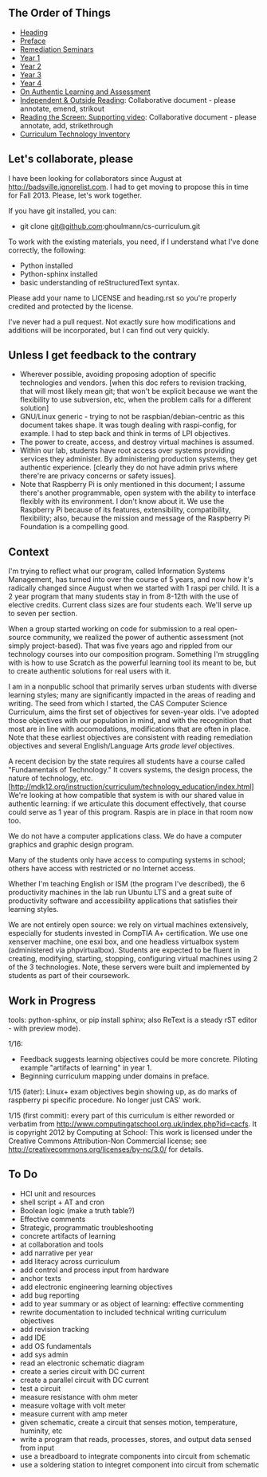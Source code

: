 The Order of Things
-------------------
* [Heading](https://github.com/ghoulmann/cs-curriculum/blob/master/heading.rst)
* [Preface](https://github.com/ghoulmann/cs-curriculum/blob/master/preface.rst)
* [Remediation Seminars](https://github.com/ghoulmann/cs-curriculum/blob/master/prep_sem.rst)
* [Year 1](https://github.com/ghoulmann/cs-curriculum/blob/master/year_1.rst)
* [Year 2](https://github.com/ghoulmann/cs-curriculum/blob/master/year_2.rst)
* [Year 3](https://github.com/ghoulmann/cs-curriculum/blob/master/year_3.rst)
* [Year 4](https://github.com/ghoulmann/cs-curriculum/blob/master/year_4.rst)
* [On Authentic Learning and Assessment](https://github.com/ghoulmann/cs-curriculum/blob/master/authenitc.rst)
* [Independent & Outside Reading](http://badsville.ignorelist.com/moodle/mod/page/view.php?id=115): Collaborative document - please annotate, emend, strikout
* [Reading the Screen: Supporting video](http://badsville.ignorelist.com/moodle/mod/page/view.php?id=143): Collaborative document - please annotate, add, strikethrough
* [Curriculum Technology Inventory](https://github.com/ghoulmann/cs-curriculum/blob/master/inventory.rst)


Let's collaborate, please
-------------------------

I have been looking for collaborators since August at http://badsville.ignorelist.com. I had to get moving to propose this in time for Fall 2013. Please, let's work together.

If you have git installed, you can:

* git clone git@github.com:ghoulmann/cs-curriculum.git

To work with the existing materials, you need, if I understand what I've done correctly, the following:

* Python installed
* Python-sphinx installed
* basic understanding of reStructuredText syntax.

Please add your name to LICENSE and heading.rst so you're properly credited and protected by the license.

I've never had a pull request. Not exactly sure how modifications and additions will be incorporated, but I can find out very quickly.

Unless I get feedback to the contrary
-------------------------------------
* Wherever possible, avoiding proposing adoption of specific technologies and vendors. [when this doc refers to revision tracking, that will most likely mean git; that won't be explicit because we want the flexibility to use subversion, etc, when the problem calls for a different solution]
* GNU/Linux generic - trying to not be raspbian/debian-centric as this document takes shape. It was tough dealing with raspi-config, for example. I had to step back and think in terms of LPI objectives.
* The power to create, access, and destroy virtual machines is assumed.
* Within our lab, students have root access over systems providing services they administer. By administering production systems, they get authentic experience. [clearly they do not have admin privs where there're are privacy concerns or safety issues].
* Note that Raspberry Pi is only mentioned in this document; I assume there's another programmable, open system with the ability to interface flexibly with its environment. I don't know about it. We use the Raspberry Pi because of its features, extensibility, compatibility, flexibility; also, because the mission and message of the Raspberry Pi Foundation is a compelling good.

Context
-------

I'm trying to reflect what our program, called Information Systems Management, has turned into over the course of 5 years, and now how it's radically changed since August when we started with 1 raspi per child. It is a 2 year program that many students stay in from 8-12th with the use of elective credits. Current class sizes are four students each. We'll serve up to seven per section.

When a group started working on code for submission to a real open-source community, we realized the power of authentic assessment (not simply project-based). That was five years ago and rippled from our technology courses into our composition program. Something I'm struggling with is how to use Scratch as the powerful learning tool its meant to be, but to create authentic solutions for real users with it. 

I am in a nonpublic school that primarily serves urban students with diverse learning styles; many are significantly impacted in the areas of reading and writing. The seed from which I started, the CAS Computer Science Curriculum, aims the first set of objectives for seven-year olds. I've adopted those objectives with our population in mind, and with the recognition that most are in line with accomodations, modifications that are often in place. Note that these earliest objectives are consistent with reading remediation objectives and several English/Language Arts *grade level* objectives.

A recent decision by the state requires all students have a course called "Fundamentals of Technology." It covers systems, the design process, the nature of technology, etc. [http://mdk12.org/instruction/curriculum/technology_education/index.html] We're looking at how compatible that system is with our shared value in authentic learning: if we articulate this document effectively, that course could serve as 1 year of this program. Raspis are in place in that room now too.

We do not have a computer applications class. We do have a computer graphics and graphic design program.

Many of the students only have access to computing systems in school; others have access with restricted or no Internet access.

Whether I'm teaching English or ISM (the program I've described), the 6 productivity machines in the lab run Ubuntu LTS and a great suite of productivity software and accessibility applications that satisfies their learning styles.

We are not entirely open source: we rely on virtual machines extensively, especially for students invested in CompTIA A+ certification. We use one xenserver machine, one esxi box, and one headless virtualbox system (administered via phpvirtualbox). Students are expected to be fluent in creating, modifying, starting, stopping, configuring virtual machines using 2 of the 3 technologies. Note, these servers were built and implemented by students as part of their coursework.


Work in Progress
----------------
tools: python-sphinx, or pip install sphinx; also ReText is a steady rST editor - with preview mode).

1/16: 

* Feedback suggests learning objectives could be more concrete. Piloting example "artifacts of learning" in year 1.
* Beginning curriculum mapping under domains in preface.

1/15 (later): Linux+ exam objectives begin showing up, as do marks of raspberry pi specific procedure. No longer just CAS' work.

1/15 (first commit): every part of this curriculum is either reworded or verbatim from http://www.computingatschool.org.uk/index.php?id=cacfs. It is copyright 2012 by Computing at School: This work is licensed under the Creative Commons Attribution-Non Commercial license;
see http://creativecommons.org/licenses/by-nc/3.0/ for details.

To Do
------
* HCI unit and resources
* shell script + AT and cron
* Boolean logic (make a truth table?)
* Effective comments
* Strategic, programmatic troubleshooting
* concrete artifacts of learning
* at collaboration and tools
* add narrative per year
* add literacy across curriculum
* add control and process input from hardware
* anchor texts
* add electronic engineering learning objectives
* add bug reporting
* add to year summary or as object of learning: effective commenting
* rewrite documentation to included technical writing curriculum objectives
* add revision tracking
* add IDE
* add OS fundamentals
* add sys admin
* read an electronic schematic diagram
* create a series circuit with DC current
* create a parallel circuit with DC current
* test a circuit
* measure resistance with ohm meter
* measure voltage with volt meter
* measure current with amp meter
* given schematic, create a circuit that senses motion, temperature, huminity, etc
* write a program that reads, processes, stores, and output data sensed from input
* use a breadboard to integrate components into circuit from schematic
* use a soldering station to integret component into circuit from schematic
